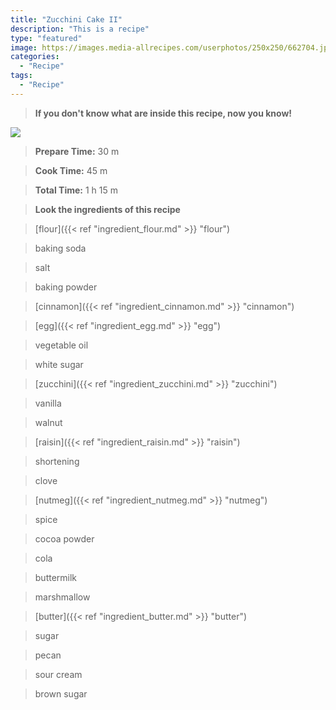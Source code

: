 ```yaml
---
title: "Zucchini Cake II"
description: "This is a recipe"
type: "featured"
image: https://images.media-allrecipes.com/userphotos/250x250/662704.jpg
categories: 
  - "Recipe"
tags: 
  - "Recipe"
---
```



>**If you don't know what are inside this recipe, now you know!**

![](../images/Recipes-Banner.jpg)
> **Prepare Time:** 30 m


> **Cook Time:** 45 m


> **Total Time:** 1 h 15 m

> **Look the ingredients of this recipe**

> [flour]({{< ref "ingredient_flour.md" >}} "flour")

> baking soda

> salt

> baking powder

> [cinnamon]({{< ref "ingredient_cinnamon.md" >}} "cinnamon")

> [egg]({{< ref "ingredient_egg.md" >}} "egg")

> vegetable oil

> white sugar

> [zucchini]({{< ref "ingredient_zucchini.md" >}} "zucchini")

> vanilla

> walnut

> [raisin]({{< ref "ingredient_raisin.md" >}} "raisin")

> shortening

> clove

> [nutmeg]({{< ref "ingredient_nutmeg.md" >}} "nutmeg")

> spice

> cocoa powder

> cola

> buttermilk

> marshmallow

> [butter]({{< ref "ingredient_butter.md" >}} "butter")

> sugar

> pecan

> sour cream

> brown sugar


